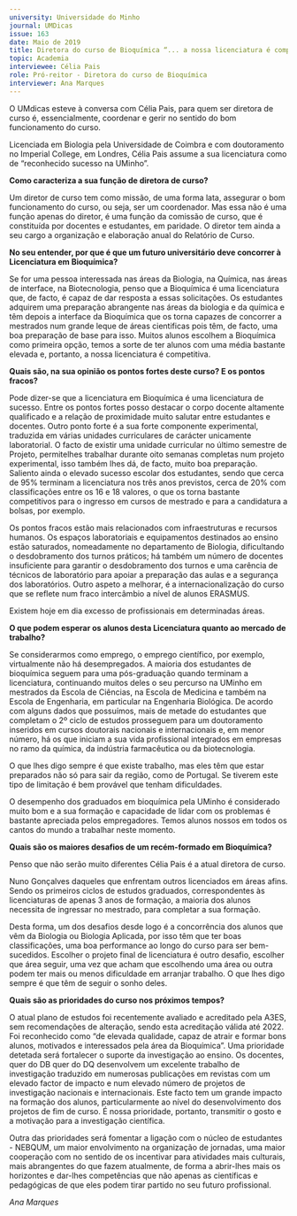 ```yaml
---
university: Universidade do Minho
journal: UMDicas 
issue: 163
date: Maio de 2019
title: Diretora do curso de Bioquímica “... a nossa licenciatura é competitiva.”
topic: Academia
interviewee: Célia Pais
role: Pró-reitor - Diretora do curso de Bioquímica
interviewer: Ana Marques
---
```



O UMdicas esteve à conversa com Célia Pais, para quem ser diretora de curso é, essencialmente, coordenar e gerir no sentido do bom funcionamento do curso.

Licenciada em Biologia pela Universidade de Coimbra e com doutoramento no Imperial College, em Londres, Célia Pais assume a sua licenciatura como de “reconhecido sucesso na UMinho”.

**Como caracteriza a sua função de diretora de curso?**

Um diretor de curso tem como missão, de uma forma lata, assegurar o bom funcionamento do curso, ou seja, ser um coordenador. Mas essa não é uma função apenas do diretor, é uma função da comissão de curso, que é constituída por docentes e estudantes, em paridade. O diretor tem ainda a seu cargo a organização e elaboração anual do Relatório de Curso.

**No seu entender, por que é que um futuro universitário deve concorrer à Licenciatura em Bioquímica?**

Se for uma pessoa interessada nas áreas da Biologia, na Química, nas áreas de interface, na Biotecnologia, penso que a Bioquímica é uma licenciatura que, de facto, é capaz de dar resposta a essas solicitações. Os estudantes adquirem uma preparação abrangente nas áreas da biologia e da química e têm depois a interface da Bioquímica que os torna capazes de concorrer a mestrados num grande leque de áreas cientificas pois têm, de facto, uma boa preparação de base para isso. Muitos alunos escolhem a Bioquímica como primeira opção, temos a sorte de ter alunos com uma média bastante elevada e, portanto, a nossa licenciatura é competitiva.

**Quais são, na sua opinião os pontos fortes deste curso? E os pontos fracos?**

Pode dizer-se que a licenciatura em Bioquímica é uma licenciatura de sucesso. Entre os pontos fortes posso destacar o corpo docente altamente qualificado e a relação de proximidade muito salutar entre estudantes e docentes. Outro ponto forte é a sua forte componente experimental, traduzida em várias unidades curriculares de carácter unicamente laboratorial. O facto de existir uma unidade curricular no último semestre de Projeto, permitelhes trabalhar durante oito semanas completas num projeto experimental, isso também lhes dá, de facto, muito boa preparação. Saliento ainda o elevado sucesso escolar dos estudantes, sendo que cerca de 95% terminam a licenciatura nos três anos previstos, cerca de 20% com classificações entre os 16 e 18 valores, o que os torna bastante competitivos para o ingresso em cursos de mestrado e para a candidatura a bolsas, por exemplo.

Os pontos fracos estão mais relacionados com infraestruturas e recursos humanos. Os espaços laboratoriais e equipamentos destinados ao ensino estão saturados, nomeadamente no departamento de Biologia, dificultando o desdobramento dos turnos práticos; há também um número de docentes insuficiente para garantir o desdobramento dos turnos e uma carência de técnicos de laboratório para apoiar a preparação das aulas e a segurança dos laboratórios. Outro aspeto a melhorar, é a internacionalização do curso que se reflete num fraco intercâmbio a nível de alunos ERASMUS.

Existem hoje em dia excesso de profissionais em determinadas áreas.

**O que podem esperar os alunos desta Licenciatura quanto ao mercado de trabalho?**

Se considerarmos como emprego, o emprego científico, por exemplo, virtualmente não há desempregados. A maioria dos estudantes de bioquímica seguem para uma pós-graduação quando terminam a licenciatura, continuando muitos deles o seu percurso na UMinho em mestrados da Escola de Ciências, na Escola de Medicina e também na Escola de Engenharia, em particular na Engenharia Biológica. De acordo com alguns dados que possuímos, mais de metade do estudantes que completam o 2º ciclo de estudos prosseguem para um doutoramento inseridos em cursos doutorais nacionais e internacionais e, em menor número, há os que iniciam a sua vida profissional integrados em empresas no ramo da química, da indústria farmacêutica ou da biotecnologia.

O que lhes digo sempre é que existe trabalho, mas eles têm que estar preparados não só para sair da região, como de Portugal. Se tiverem este tipo de limitação é bem provável que tenham dificuldades.

O desempenho dos graduados em bioquímica pela UMinho é considerado muito bom e a sua formação e capacidade de lidar com os problemas é bastante apreciada pelos empregadores. Temos alunos nossos em todos os cantos do mundo a trabalhar neste momento.

**Quais são os maiores desafios de um recém-formado em Bioquímica?**

Penso que não serão muito diferentes Célia Pais é a atual diretora de curso.

Nuno Gonçalves daqueles que enfrentam outros licenciados em áreas afins. Sendo os primeiros ciclos de estudos graduados, correspondentes às licenciaturas de apenas 3 anos de formação, a maioria dos alunos necessita de ingressar no mestrado, para completar a sua formação.

Desta forma, um dos desafios desde logo é a concorrência dos alunos que vêm da Biologia ou Biologia Aplicada, por isso têm que ter boas classificações, uma boa performance ao longo do curso para ser bem-sucedidos. Escolher o projeto final de licenciatura é outro desafio, escolher que área seguir, uma vez que acham que escolhendo uma área ou outra podem ter mais ou menos dificuldade em arranjar trabalho. O que lhes digo sempre é que têm de seguir o sonho deles.

**Quais são as prioridades do curso nos próximos tempos?**

O atual plano de estudos foi recentemente avaliado e acreditado pela A3ES, sem recomendações de alteração, sendo esta acreditação válida até 2022. Foi reconhecido como “de elevada qualidade, capaz de atrair e formar bons alunos, motivados e interessados pela área da Bioquímica”. Uma prioridade detetada será fortalecer o suporte da investigação ao ensino. Os docentes, quer do DB quer do DQ desenvolvem um excelente trabalho de investigação traduzido em numerosas publicações em revistas com um elevado factor de impacto e num elevado número de projetos de investigação nacionais e internacionais. Este facto tem um grande impacto na formação dos alunos, particularmente ao nível do desenvolvimento dos projetos de fim de curso. É nossa prioridade, portanto, transmitir o gosto e a motivação para a investigação científica.

Outra das prioridades será fomentar a ligação com o núcleo de estudantes - NEBQUM, um maior envolvimento na organização de jornadas, uma maior cooperação com no sentido de os incentivar para atividades mais culturais, mais abrangentes do que fazem atualmente, de forma a abrir-lhes mais os horizontes e dar-lhes competências que não apenas as científicas e pedagógicas de que eles podem tirar partido no seu futuro profissional.

*Ana Marques*